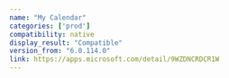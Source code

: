 ```yaml
---
name: "My Calendar"
categories: ['prod']
compatibility: native
display_result: "Compatible"
version_from: "6.0.114.0"
link: https://apps.microsoft.com/detail/9WZDNCRDCR1W
---
```

